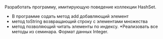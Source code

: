 Разработать программу, имитирующую поведение коллекции HashSet. 
- В программе содать метод add добавляющий элемент
- метод toString возвращающий строку с элементами множества
- метод позволяющий читать элементы по индексу.
*Реализовать все методы из семинара.
Формат данных Integer.